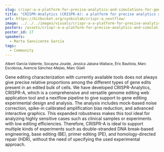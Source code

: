 ```yaml
---
slug: crispr-a-a-platform-for-precise-analytics-and-simulations-for-gene-editing
title: "CRISPR-Analytics (CRISPR-A): a platform for precise analytics and simulations for gene editing"
url: https://bitbucket.org/synbiolab/crispr-a_nextflow/
image: ../../../images/visuals/crispr-a-a-platform-for-precise-analytics-and-simulations-for-gene-editing.png
posters: /assets/crispr-a-a-platform-for-precise-analytics-and-simulations-for-gene-editing.pdf
poster_id: 17
speakers:
  - Marta Sanvicente García
tags:
  - Community
---
```

<div className="mb-8">
  <small className="typo-small">
    Albert García-Valiente, Socayna Jouide, Jessica Jabara-Wallace, Èric Bautista, Marc Escobosa, Avencia Sánchez-Mejías, Marc Güell
  </small>
</div>

Gene editing characterization with currently available tools does not always give precise relative proportions among the different types of gene edits present in an edited bulk of cells. We have developed CRISPR-Analytics, CRISPR-A, which is a comprehensive and versatile genome editing web application tool and a nextflow pipeline to give support to gene editing experimental design and analysis. The analysis includes mock-based noise correction, spike-in calibrated amplification bias reduction, and advanced interactive graphics. This expanded robustness makes this tool ideal for analyzing highly sensitive cases such as clinical samples or experiments with low editing efficiencies. Therefore, CRISPR-A is ideal to support multiple kinds of experiments such as double-stranded DNA break-based engineering, base editing (BE), primer editing (PE), and homology-directed repair (HDR), without the need of specifying the used experimental approach.
